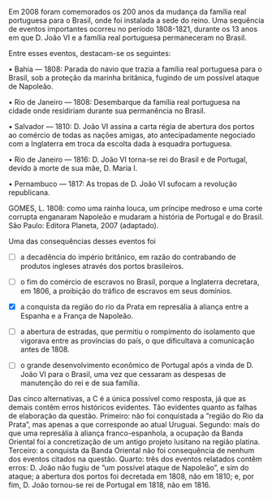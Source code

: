 

Em 2008 foram comemorados os 200 anos da mudança da família real portuguesa para o Brasil, onde foi instalada a sede do reino. Uma sequência de eventos importantes ocorreu no período 1808-1821, durante os 13 anos em que D. João VI e a família real portuguesa permaneceram no Brasil.

Entre esses eventos, destacam-se os seguintes:

• Bahia — 1808: Parada do navio que trazia a família real portuguesa para o Brasil, sob a proteção da marinha britânica, fugindo de um possível ataque de Napoleão.

• Rio de Janeiro — 1808: Desembarque da família real portuguesa na cidade onde residiriam durante sua permanência no Brasil.

• Salvador — 1810: D. João VI assina a carta régia de abertura dos portos ao comércio de todas as nações amigas, ato antecipadamente negociado com a Inglaterra em troca da escolta dada à esquadra portuguesa.

• Rio de Janeiro — 1816: D. João VI torna-se rei do Brasil e de Portugal, devido à morte de sua mãe, D. Maria I.

• Pernambuco — 1817: As tropas de D. João VI sufocam a revolução republicana.

GOMES, L. 1808: como uma rainha louca, um príncipe medroso e uma corte corrupta enganaram Napoleão e mudaram a história de Portugal e do Brasil. São Paulo: Editora Planeta, 2007 (adaptado).

Uma das consequências desses eventos foi



- [ ] a decadência do império britânico, em razão do contrabando de produtos ingleses através dos portos brasileiros.
- [ ] o fim do comércio de escravos no Brasil, porque a Inglaterra decretara, em 1806, a proibição do tráfico de escravos em seus domínios.
- [x] a conquista da região do rio da Prata em represália à aliança entre a Espanha e a França de Napoleão.
- [ ] a abertura de estradas, que permitiu o rompimento do isolamento que vigorava entre as províncias do país, o que dificultava a comunicação antes de 1808.
- [ ] o grande desenvolvimento econômico de Portugal após a vinda de D. João VI para o Brasil, uma vez que cessaram as despesas de manutenção do rei e de sua família.


Das cinco alternativas, a C é a única possível como resposta, já que as demais contêm erros históricos evidentes. Tão evidentes quanto as falhas de elaboração da questão. Primeiro: não foi conquistada a ”região do Rio da Prata”, mas apenas a que corresponde ao atual Uruguai. Segundo: mais do que uma represália à aliança franco-espanhola, a ocupação da Banda Oriental foi a concretização de um antigo projeto lusitano na região platina. Terceiro: a conquista da Banda Oriental não foi consequência de nenhum dos eventos citados na questão. Quarto: três dos eventos relatados contêm erros: D. João não fugiu de ”um possível ataque de Napoleão”, e sim do ataque; a abertura dos portos foi decretada em 1808, não em 1810; e, por fim, D. João tornou-se rei de Portugal em 1818, não em 1816.

        